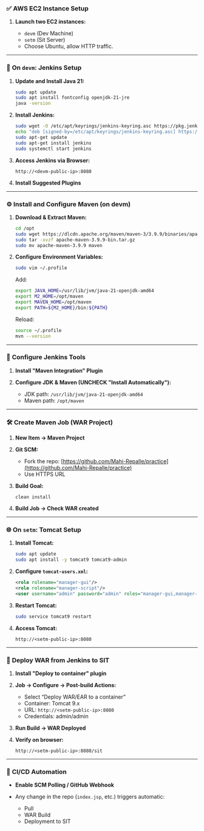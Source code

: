 ### ✅ **AWS EC2 Instance Setup**

1. **Launch two EC2 instances:**

   * `devm` (Dev Machine)
   * `setm` (Sit Server)
   * Choose Ubuntu, allow HTTP traffic.

---

### 🔧 **On `devm`: Jenkins Setup**

1. **Update and Install Java 21:**

   ```bash
   sudo apt update
   sudo apt install fontconfig openjdk-21-jre
   java -version
   ```

2. **Install Jenkins:**

   ```bash
   sudo wget -O /etc/apt/keyrings/jenkins-keyring.asc https://pkg.jenkins.io/debian-stable/jenkins.io-2023.key
   echo "deb [signed-by=/etc/apt/keyrings/jenkins-keyring.asc] https://pkg.jenkins.io/debian-stable binary/" | sudo tee /etc/apt/sources.list.d/jenkins.list > /dev/null
   sudo apt-get update
   sudo apt-get install jenkins
   sudo systemctl start jenkins
   ```

3. **Access Jenkins via Browser:**

   ```
   http://<devm-public-ip>:8080
   ```

4. **Install Suggested Plugins**

---

### ⚙️ **Install and Configure Maven (on devm)**

1. **Download & Extract Maven:**

   ```bash
   cd /opt
   sudo wget https://dlcdn.apache.org/maven/maven-3/3.9.9/binaries/apache-maven-3.9.9-bin.tar.gz
   sudo tar -xvzf apache-maven-3.9.9-bin.tar.gz
   sudo mv apache-maven-3.9.9 maven
   ```

2. **Configure Environment Variables:**

   ```bash
   sudo vim ~/.profile
   ```

   Add:

   ```bash
   export JAVA_HOME=/usr/lib/jvm/java-21-openjdk-amd64
   export M2_HOME=/opt/maven
   export MAVEN_HOME=/opt/maven
   export PATH=${M2_HOME}/bin:${PATH}
   ```

   Reload:

   ```bash
   source ~/.profile
   mvn --version
   ```

---

### 🧩 **Configure Jenkins Tools**

1. **Install "Maven Integration" Plugin**
2. **Configure JDK & Maven (UNCHECK "Install Automatically"):**

   * JDK path: `/usr/lib/jvm/java-21-openjdk-amd64`
   * Maven path: `/opt/maven`

---

### 🛠️ **Create Maven Job (WAR Project)**

1. **New Item → Maven Project**

2. **Git SCM:**

   * Fork the repo: [https://github.com/Mahi-Repalle/practice](https://github.com/Mahi-Repalle/practice)
   * Use HTTPS URL

3. **Build Goal:**

   ```
   clean install
   ```

4. **Build Job → Check WAR created**

---

### 🌐 **On `setm`: Tomcat Setup**

1. **Install Tomcat:**

   ```bash
   sudo apt update
   sudo apt install -y tomcat9 tomcat9-admin
   ```

2. **Configure `tomcat-users.xml`:**

   ```xml
   <role rolename="manager-gui"/>
   <role rolename="manager-script"/>
   <user username="admin" password="admin" roles="manager-gui,manager-script"/>
   ```

3. **Restart Tomcat:**

   ```bash
   sudo service tomcat9 restart
   ```

4. **Access Tomcat:**

   ```
   http://<setm-public-ip>:8080
   ```

---

### 🔁 **Deploy WAR from Jenkins to SIT**

1. **Install "Deploy to container" plugin**

2. **Job → Configure → Post-build Actions:**

   * Select “Deploy WAR/EAR to a container”
   * Container: Tomcat 9.x
   * URL: `http://<setm-public-ip>:8080`
   * Credentials: admin/admin

3. **Run Build → WAR Deployed**

4. **Verify on browser:**

   ```
   http://<setm-public-ip>:8080/sit
   ```

---

### 🤖 **CI/CD Automation**

* **Enable SCM Polling / GitHub Webhook**
* Any change in the repo (`index.jsp`, etc.) triggers automatic:

  * Pull
  * WAR Build
  * Deployment to SIT
